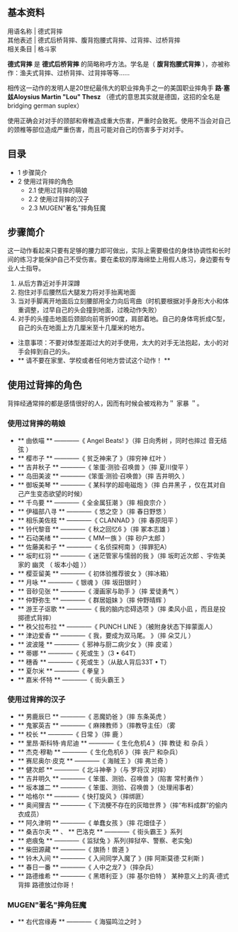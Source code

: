 **基本资料**  
---  
用语名称  |  德式背摔   
其他表述  |  德式后桥背摔、腹背抱腰式背摔、过背摔、过桥背摔   
相关条目  |  格斗家   
  
**德式背摔** 是 **德式后桥背摔** 的简略称呼方法。学名是（ **腹背抱腰式背摔** ），亦被称作：渔夫式背摔、过桥背摔、过背摔等等……

相传这一动作的发明人是20世纪最伟大的职业摔角手之一的美国职业摔角手 **路·塞兹Aloysius Martin "Lou" Thesz**
（德式的意思其实就是德国，这招的全名是bridging german suplex）

使用正确会对对手的颈部和脊椎造成重大伤害，严重时会致死。使用不当会对自己的颈椎等部位造成严重伤害，而且可能对自己的伤害多于对对手。

##  目录

  * 1  步骤简介 
  * 2  使用过背摔的角色 
    * 2.1  使用过背摔的萌娘 
    * 2.2  使用过背摔的汉子 
    * 2.3  MUGEN"著名"摔角狂魔 

##  步骤简介

这一动作看起来只要有足够的腰力即可做出，实际上需要极佳的身体协调性和长时间的练习才能保护自己不受伤害。要在柔软的厚海绵垫上用假人练习，身边要有专业人士指导。

  1. 从后方靠近对手并深蹲 
  2. 抱住对手后腰然后大腿发力将对手抬离地面 
  3. 当对手脚离开地面后立刻腰部用全力向后弯曲（时机要根据对手身形大小和体重调整，过早自己的头会撞到地面，过晚动作失败） 
  4. 对手的头撞击地面后颈部向前弯折90度，肩部着地。自己的身体弯折成C型，自己的头在地面上方几厘米至十几厘米的地方。 

  * 注意事项：不要对体型差距过大的对手使用，太大的对手无法抱起，太小的对手会摔到自己的头。 
  * ** 请不要在家里、学校或者任何地方尝试这个动作！  **

##  使用过背摔的角色

背摔经通常摔的都是感情很好的人，因而有时候会被戏称为＂  家暴  ＂。

###  使用过背摔的萌娘

  * ** 由依喵  ** ————《  Angel Beats!  》（摔  日向秀树  ，同时也摔过  音无结弦  ） 
  * ** 樱市子  ** ————《  贫乏神来了  》（摔穷神  红叶  ） 
  * ** 吉井秋子  ** ————《  笨蛋·测验·召唤兽  》（摔  夏川俊平  ） 
  * ** 岛田美波  ** ————《笨蛋·测验·召唤兽》（摔  吉井明久  ） 
  * ** 御坂美琴  ** ————《  某科学的超电磁炮  》（摔  白井黑子  ，仅在其对自己产生变态欲望的时候） 
  * ** 千鸟要  ** ————《  全金属狂潮  》（摔  相良宗介  ） 
  * ** 伊福部八寻  ** ————《  悠之空  》（摔  春日野悠  ） 
  * ** 相乐美佐枝  ** ————《  CLANNAD  》（摔  春原阳平  ） 
  * ** 铃代黎音  ** ————《  秋之回忆6  》（摔  冢本志雄  ） 
  * ** 石动美绪  ** ————《  MM一族  》（摔  砂户太郎  ） 
  * ** 佐藤美和子  ** ————《  名侦探柯南  》（摔罪犯A） 
  * ** 坂町红羽  ** ————《  迷茫管家与懦弱的我  》（摔  坂町近次郎  、宇佐美家的  幽灵  （  坂本小姐  ）） 
  * ** 樱亚留美  ** ————《  初体验推荐彼女  》（摔冰箱） 
  * ** 月咏  ** ————《  银魂  》（摔  坂田银时  ） 
  * ** 音砂见张  ** ————《  漫画家与助手  》（摔  爱徒勇气  ） 
  * ** 仲野弥生  ** ————《  群居姐妹  》（摔  仲野晴辉  ） 
  * ** 游王子讴歌  ** ————《  我的脑内恋碍选项  》（摔  柔风小凪  ，而且是投掷德式背摔） 
  * ** 秩父拉布拉  ** ————《  PUNCH LINE  》（被附身状态下摔蒙面人） 
  * ** 津边爱香  ** ————《  我，要成为双马尾。  》（摔  朵艾儿  ） 
  * ** 波波隆  ** ————《  邪神与厨二病少女  》（摔  皮诺  ） 
  * ** 蒂娜  ** ————《  死或生  》（3 • 64T） 
  * ** 穗香  ** ————《  死或生  》（从敌人背后33T • T） 
  * ** 夏尔米  ** ————《  拳皇  》 
  * ** 嘉米·怀特  ** ————《  街头霸王  》 

###  使用过背摔的汉子

  * ** 男鹿辰巳  ** ————《  恶魔奶爸  》（摔  东条英虎  ） 
  * ** 鬼冢英吉  ** ————《  麻辣教师  》（摔教导主任）（雾 
  * ** 校长  ** ————《  日常  》（摔  鹿  ） 
  * ** 里昂·斯科特·肯尼迪  ** ————《  生化危机4  》（摔  教徒  和  杂兵  ） 
  * ** 杰克·穆勒  ** ————《  生化危机6  》（摔  丧尸  和杂兵） 
  * ** 赛尼奥尔·皮克  ** ————《  海贼王  》（摔  弗兰奇  ） 
  * ** 健次郎  ** ————《  北斗神拳  》（与  罗将汉  对摔） 
  * ** 吉井明久  ** ————《  笨蛋、测验、召唤兽  》（陷害  常村勇作  ） 
  * ** 坂本雄二  ** ————《  笨蛋、测验、召唤兽  》（处理闹事者） 
  * ** 哈格尔  ** ————《  快打旋风  》（摔绑匪） 
  * ** 奥间狸吉  ** ————《  下流梗不存在的灰暗世界  》（摔“布料成群”的偷内衣成员） 
  * ** 阿久津明  ** ————《  单蠢女孩  》（摔  花畑佳子  ） 
  * ** 桑吉尔夫  ** 、 ** 巴洛克  ** ————《  街头霸王  》系列 
  * ** 疤痕兔  ** ————《  监狱兔  》系列(摔狱卒、警察、老实兔) 
  * ** 柴田源藏  ** ————《  旗扬！兽道  》 
  * ** 铃木入间  ** ————《  入间同学入魔了  》(摔  阿斯莫德·艾利斯  ) 
  * ** 春日一番  ** ————《  人中之龙7  》（摔杂兵） 
  * ** 路德维希  ** ————《  黑塔利亚  》（摔  基尔伯特  ）  某种意义上的真·德式背摔  路德放过你哥！ 

###  MUGEN"著名"摔角狂魔

  * ** 右代宫缘寿  ** ————《  海猫鸣泣之时  》 

